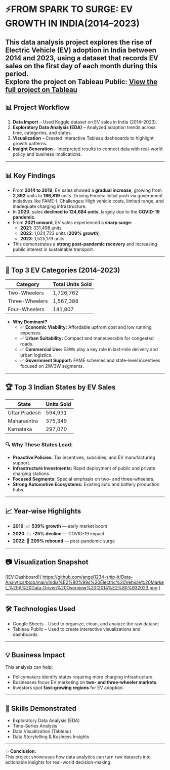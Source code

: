 # ⚡FROM SPARK TO SURGE: EV GROWTH IN INDIA(2014–2023)

This data analysis project explores the rise of Electric Vehicle (EV) adoption in India between 2014 and 2023, using a dataset that records **EV sales on the first day of each month** during this period.  
Explore the project on Tableau Public:
[View the full project on Tableau](https://public.tableau.com/app/profile/angel.francis7553/viz/EVTrendInIndia2014-2023/EVGrowth)
---

## 📊 Project Workflow
1. **Data Import** – Used Kaggle dataset on EV sales in India (2014–2023).  
2. **Exploratory Data Analysis (EDA)** – Analyzed adoption trends across time, categories, and states.  
3. **Visualization** – Created interactive Tableau dashboards to highlight growth patterns.  
4. **Insight Generation** – Interpreted results to connect data with real-world policy and business implications.  

---
## 📊 Key Findings

- From **2014 to 2019**, EV sales showed a **gradual increase**, growing from **2,392** units to **166,819** units.
  Driving Forces: Initial push via government initiatives like FAME-I.
  Challenges: High vehicle costs, limited range, and inadequate charging infrastructure.
- In **2020**, sales **declined to 124,684 units**, largely due to the **COVID-19 pandemic**.
- From **2021 onward**, EV sales experienced a **sharp surge**:
  - **2021**: 331,498 units
  - **2022**: 1,024,723 units (**209% growth**)
  - **2023**: 1,525,179 units  
- This demonstrates a **strong post-pandemic recovery** and increasing public interest in sustainable transport.

---

## 🛵 Top 3 EV Categories (2014–2023)

| Category         | Total Units Sold |
|------------------|------------------|
| Two-Wheelers     | 1,726,762        |
| Three-Wheelers   | 1,567,388        |
| Four-Wheelers    | 141,807          |

- **Why Dominant?**
  - ✅ **Economic Viability:** Affordable upfront cost and low running expenses.
  - ✅ **Urban Suitability:** Compact and maneuverable for congested roads.
  - ✅ **Commercial Use:** E3Ws play a key role in last-mile delivery and urban logistics.
  - ✅ **Government Support:** FAME schemes and state-level incentives focused on 2W/3W segments.

---

## 🏆 Top 3 Indian States by EV Sales

| State            | Units Sold |
|------------------|------------|
| Uttar Pradesh    | 594,931    |
| Maharashtra      | 375,349    |
| Karnataka        | 297,070    |

### 🔍 Why These States Lead:

- **Proactive Policies:** Tax incentives, subsidies, and EV manufacturing support.
- **Infrastructure Investments:** Rapid deployment of public and private charging stations.
- **Focused Segments:** Special emphasis on two- and three-wheelers.
- **Strong Automotive Ecosystems:** Existing auto and battery production hubs.

---

## 📈 Year-wise Highlights

- **2016**: 📈 **539% growth** — early market boom
- **2020**: 📉 **-25% decline** — COVID-19 impact
- **2022**: 🚀 **209% rebound** — post-pandemic surge

---

## 📷 Visualization Snapshot

![EV Dashboard](
https://github.com/angel1234-ship-it/Data-Analytics/blob/main/India%E2%80%99s%20Electric%20Vehicle%20Market_%20A%20Data-Driven%20Overview%20(2014%E2%80%932023.png
)

---

## 🛠️ Technologies Used

- Google Sheets – Used to organize, clean, and analyze the raw dataset
- Tableau Public – Used to create interactive visualizations and dashboards

---

## 💡 Business Impact
This analysis can help:  
- Policymakers identify states requiring more charging infrastructure.  
- Businesses focus EV marketing on **two- and three-wheeler markets**.  
- Investors spot **fast-growing regions** for EV adoption.  

---
## 🎯 Skills Demonstrated
- Exploratory Data Analysis (EDA)  
- Time-Series Analysis  
- Data Visualization (Tableau)  
- Data Storytelling & Business Insights  

---

✨ **Conclusion:**  
This project showcases how data analytics can turn raw datasets into actionable insights for real-world decision-making.  


